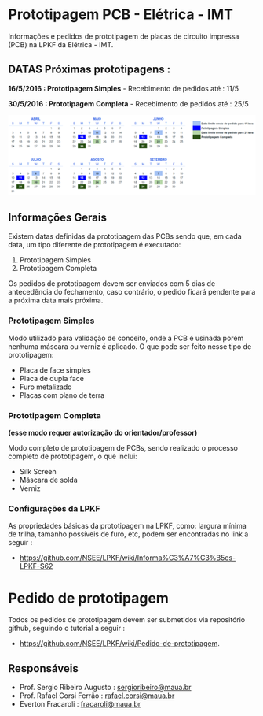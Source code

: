 # Prototipagem PCB - Elétrica - IMT

Informações e pedidos de prototipagem de placas de circuito impressa (PCB) na LPKF da Elétrica - IMT.

## DATAS Próximas prototipagens :

**16/5/2016 : Prototipagem Simples**
    - Recebimento de pedidos até : 11/5

**30/5/2016 : Prototipagem Completa**
    - Recebimento de pedidos até : 25/5

![Calendario 2 bimestre](https://github.com/NSEE/LPKF/blob/master/Calendarios/calendario1.png)

## Informações Gerais

Existem datas definidas da prototipagem das PCBs sendo que, em cada data, um tipo diferente de prototipagem é executado:

1. Prototipagem Simples
2. Prototipagem Completa

Os pedidos de prototipagem devem ser enviados com 5 dias de antecedência do fechamento, caso contrário, o pedido ficará pendente para a próxima data mais próxima.

### Prototipagem Simples

 Modo utilizado para validação de conceito, onde a PCB é usinada porém nenhuma máscara ou verniz é aplicado. O que pode ser feito nesse tipo de prototipagem:

- Placa de face simples
- Placa de dupla face
- Furo metalizado
- Placas com plano de terra

### Prototipagem Completa
**(esse modo requer autorização do orientador/professor)**

Modo completo de prototipagem de PCBs, sendo realizado o processo completo de prototipagem, o que inclui:

- Silk Screen 
- Máscara de solda
- Verniz

### Configurações da LPKF

As propriedades básicas da prototipagem na LPKF, como: largura mínima de trilha, tamanho possíveis de furo, etc, podem ser encontradas no link a seguir :
 
- https://github.com/NSEE/LPKF/wiki/Informa%C3%A7%C3%B5es-LPKF-S62

# Pedido de prototipagem 

Todos os pedidos de prototipagem devem ser submetidos via repositório github, seguindo o tutorial a seguir :

- https://github.com/NSEE/LPKF/wiki/Pedido-de-prototipagem.

## Responsáveis 

- Prof. Sergio Ribeiro Augusto : sergioribeiro@maua.br
- Prof. Rafael Corsi Ferrão : rafael.corsi@maua.br
- Everton Fracaroli : fracaroli@maua.br


